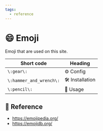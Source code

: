 ```yaml
---
tags:
  - reference
---
```

# :smile: Emoji

Emoji that are used on this site.

| Short code | Heading       |
|------------|---------------|
| `\:gear\:`   | :gear: Config |
| `\:hammer_and_wrench\:` | :hammer_and_wrench: Installation |
| `\:pencil\:` | :pencil: Usage |

## :link: Reference

- <https://emojipedia.org/>
- <https://emojidb.org/>
